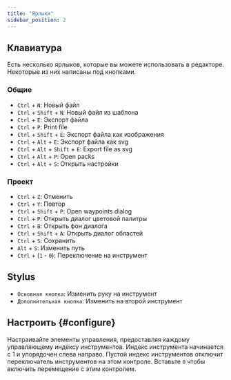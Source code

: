 ```yaml
---
title: "Ярлыки"
sidebar_position: 2
---
```



## Клавиатура

Есть несколько ярлыков, которые вы можете использовать в редакторе. Некоторые из них написаны под кнопками.

### Общие

* `Ctrl` + `N`: Новый файл
* `Ctrl` + `Shift` + `N`: Новый файл из шаблона
* `Ctrl` + `E`: Экспорт файла
* `Ctrl` + `P`: Print file
* `Ctrl` + `Shift` + `E`: Экспорт файла как изображения
* `Ctrl` + `Alt` + `E`: Экспорт файла как svg
* `Ctrl` + `Alt` + `Shift` + `E`: Export file as svg
* `Ctrl` + `Alt` + `P`: Open packs
* `Ctrl` + `Alt` + `S`: Открыть настройки

### Проект

* `Ctrl` + `Z`: Отменить
* `Ctrl` + `Y`: Повтор
* `Ctrl` + `Shift` + `P`: Open waypoints dialog
* `Ctrl` + `P`: Открыть диалог цветовой палитры
* `Ctrl` + `B`: Открыть фон диалога
* `Ctrl` + `Shift` + `A`: Открыть диалог областей
* `Ctrl` + `S`: Сохранить
* `Alt` + `S`: Изменить путь
* `Ctrl` + (`1` - `0`): Переключение на инструмент

## Stylus

* `Основная кнопка`: Изменить руку на инструмент
* `Дополнительная кнопка`: Изменить на второй инструмент

## Настроить {#configure}

Настраивайте элементы управления, предоставляя каждому управляющему индексу инструментов. Индекс инструмента начинается с 1 и упорядочен слева направо. Пустой индекс инструментов отключит переключатель инструментов на этом контроле. Вставьте `0` чтобы включить перемещение с этим контролем.
